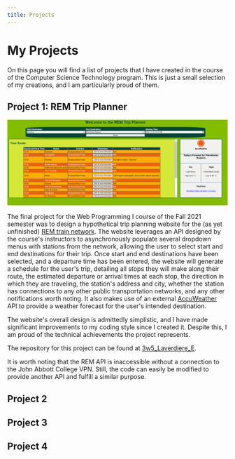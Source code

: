 ```yaml
---
title: Projects
---
```

# My Projects

On this page you will find a list of projects that I have created in the course of the Computer Science Technology program. This is just a small selection of my creations, and I am particularly proud of them.

## Project 1: REM Trip Planner

![Web Programming I Final Project](assets/images/WP1_final_project.png)

The final project for the Web Programming I course of the Fall 2021 semester was to design a hypothetical trip planning website for the (as yet unfinished) [REM train network](https://rem.info/en). The website leverages an API designed by the course's instructors to asynchronously populate several dropdown menus with stations from the network, allowing the user to select start and end destinations for their trip. Once start and end destinations have been selected, and a departure time has been entered, the website will generate a schedule for the user's trip, detailing all stops they will make along their route, the estimated departure or arrival times at each stop, the direction in which they are traveling, the station's address and city, whether the station has connections to any other public transportation networks, and any other notifications worth noting. It also makes use of an external [AccuWeather](https://developer.accuweather.com/) API to provide a weather forecast for the user's intended destination.

The website's overall design is admittedly simplistic, and I have made significant improvements to my coding style since I created it. Despite this, I am proud of the technical achievements the project represents.

The repository for this project can be found at [3w5_Laverdiere_E](https://github.com/EvanLaverdiere/3W5_Laverdiere_E). 

It is worth noting that the REM API is inaccessible without a connection to the John Abbott College VPN. Still, the code can easily be modified to provide another API and fulfill a similar purpose.

## Project 2

## Project 3

## Project 4